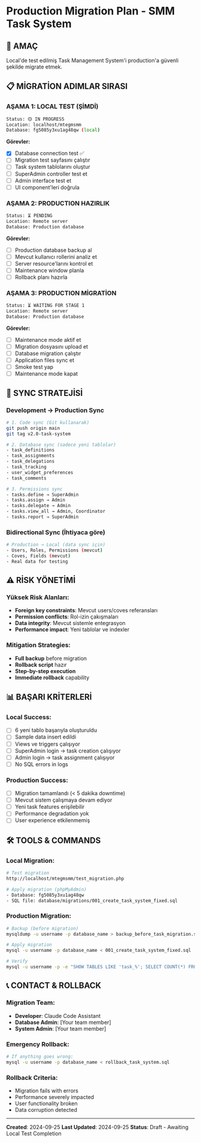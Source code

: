 # Production Migration Plan - SMM Task System

## 🎯 AMAÇ
Local'de test edilmiş Task Management System'i production'a güvenli şekilde migrate etmek.

## 📋 MİGRATİON ADIMLAR SIRASI

### AŞAMA 1: LOCAL TEST (ŞİMDİ)
```bash
Status: 🟡 IN PROGRESS
Location: localhost/mtegmsmm
Database: fg5085y3xu1ag48qw (local)
```

**Görevler:**
- [x] Database connection test ✅
- [ ] Migration test sayfasını çalıştır
- [ ] Task system tablolarını oluştur
- [ ] SuperAdmin controller test et
- [ ] Admin interface test et
- [ ] UI component'leri doğrula

### AŞAMA 2: PRODUCTION HAZIRLIK
```bash
Status: ⏳ PENDING
Location: Remote server
Database: Production database
```

**Görevler:**
- [ ] Production database backup al
- [ ] Mevcut kullanıcı rollerini analiz et
- [ ] Server resource'larını kontrol et
- [ ] Maintenance window planla
- [ ] Rollback planı hazırla

### AŞAMA 3: PRODUCTION MİGRATİON
```bash
Status: ⏳ WAITING FOR STAGE 1
Location: Remote server
Database: Production database
```

**Görevler:**
- [ ] Maintenance mode aktif et
- [ ] Migration dosyasını upload et
- [ ] Database migration çalıştır
- [ ] Application files sync et
- [ ] Smoke test yap
- [ ] Maintenance mode kapat

## 🔄 SYNC STRATEJİSİ

### Development → Production Sync
```bash
# 1. Code sync (Git kullanarak)
git push origin main
git tag v2.0-task-system

# 2. Database sync (sadece yeni tablolar)
- task_definitions
- task_assignments
- task_delegations
- task_tracking
- user_widget_preferences
- task_comments

# 3. Permissions sync
- tasks.define → SuperAdmin
- tasks.assign → Admin
- tasks.delegate → Admin
- tasks.view_all → Admin, Coordinator
- tasks.report → SuperAdmin
```

### Bidirectional Sync (İhtiyaca göre)
```bash
# Production → Local (data sync için)
- Users, Roles, Permissions (mevcut)
- Coves, Fields (mevcut)
- Real data for testing
```

## ⚠️ RİSK YÖNETİMİ

### Yüksek Risk Alanları:
- **Foreign key constraints**: Mevcut users/coves referansları
- **Permission conflicts**: Rol-izin çakışmaları
- **Data integrity**: Mevcut sistemle entegrasyon
- **Performance impact**: Yeni tablolar ve indexler

### Mitigation Strategies:
- **Full backup** before migration
- **Rollback script** hazır
- **Step-by-step execution**
- **Immediate rollback** capability

## 📊 BAŞARI KRİTERLERİ

### Local Success:
- [ ] 6 yeni tablo başarıyla oluşturuldu
- [ ] Sample data insert edildi
- [ ] Views ve triggers çalışıyor
- [ ] SuperAdmin login → task creation çalışıyor
- [ ] Admin login → task assignment çalışıyor
- [ ] No SQL errors in logs

### Production Success:
- [ ] Migration tamamlandı (< 5 dakika downtime)
- [ ] Mevcut sistem çalışmaya devam ediyor
- [ ] Yeni task features erişilebilir
- [ ] Performance degradation yok
- [ ] User experience etkilenmemiş

## 🛠️ TOOLS & COMMANDS

### Local Migration:
```bash
# Test migration
http://localhost/mtegmsmm/test_migration.php

# Apply migration (phpMyAdmin)
- Database: fg5085y3xu1ag48qw
- SQL file: database/migrations/001_create_task_system_fixed.sql
```

### Production Migration:
```bash
# Backup (before migration)
mysqldump -u username -p database_name > backup_before_task_migration.sql

# Apply migration
mysql -u username -p database_name < 001_create_task_system_fixed.sql

# Verify
mysql -u username -p -e "SHOW TABLES LIKE 'task_%'; SELECT COUNT(*) FROM task_definitions;"
```

## 📞 CONTACT & ROLLBACK

### Migration Team:
- **Developer**: Claude Code Assistant
- **Database Admin**: [Your team member]
- **System Admin**: [Your team member]

### Emergency Rollback:
```bash
# If anything goes wrong:
mysql -u username -p database_name < rollback_task_system.sql
```

### Rollback Criteria:
- Migration fails with errors
- Performance severely impacted
- User functionality broken
- Data corruption detected

---

**Created**: 2024-09-25
**Last Updated**: 2024-09-25
**Status**: Draft - Awaiting Local Test Completion